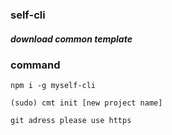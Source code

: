 ### self-cli

##### download common template

### command
````
npm i -g myself-cli

(sudo) cmt init [new project name]

git adress please use https
````

